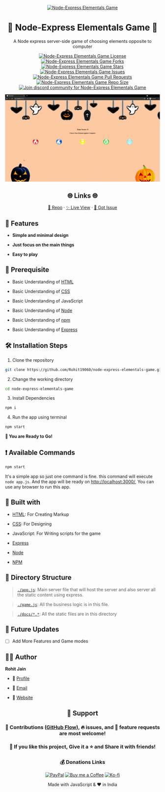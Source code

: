 <p align="center">
  <a href="https://powerful-woodland-97962.herokuapp.com/" title="Node-Express Elementals Game">
    <img src="https://kingtechnologies.in/assets/images/Logo.webp" width="80px" alt="Node-Express Elementals Game"/>
  </a>
</p>
<h1 align="center">🌟 Node-Express Elementals Game 🌟</h1>
<p align="center">A Node express server-side game of choosing elements opposite to computer</p>

<p align="center">
<a href="https://github.com/Rohit19060/node-express-elementals-game/blob/master/LICENSE" title="License">
<img src="https://img.shields.io/github/license/Rohit19060/node-express-elementals-game?label=License&logo=Github&style=flat-square" alt="Node-Express Elementals Game License"/>
</a>
<a href="https://github.com/Rohit19060/node-express-elementals-game/fork" title="Forks">
<img src="https://img.shields.io/github/forks/Rohit19060/node-express-elementals-game?label=Forks&logo=Github&style=flat-square" alt="Node-Express Elementals Game Forks"/>
</a>
<a href="https://github.com/Rohit19060/node-express-elementals-game/stargazers" title="Stars">
<img src="https://img.shields.io/github/stars/Rohit19060/node-express-elementals-game?label=Stars&logo=Github&style=flat-square" alt="Node-Express Elementals Game Stars"/>
</a>
<a href="https://github.com/Rohit19060/node-express-elementals-game/issues" title="Issues">
<img src="https://img.shields.io/github/issues/Rohit19060/node-express-elementals-game?label=Issues&logo=Github&style=flat-square" alt="Node-Express Elementals Game Issues"/>
</a>
<a href="https://github.com/Rohit19060/node-express-elementals-game/pulls" title="Pull Requests">
<img src="https://img.shields.io/github/issues-pr/Rohit19060/node-express-elementals-game?label=Pull%20Requests&logo=Github&style=flat-square" alt="Node-Express Elementals Game Pull Requests"/>
</a>
<a href="https://github.com/Rohit19060/node-express-elementals-game" title="Repo Size">
<img src="https://img.shields.io/github/repo-size/Rohit19060/node-express-elementals-game?label=Repo%20Size&logo=Github&style=flat-square" alt="Node-Express Elementals Game Repo Size"/>
</a>
<a href="https://discord.gg/2wpHNSjwm2" title="Join King Tech's Community">
<img src="https://img.shields.io/discord/737854816402800690?color=%236d82cb&label=Join%20Community&logo=discord&logoColor=%23FFFFFF&style=flat-square" alt="Join discord community for Node-Express Elementals Game"/>
</a>
</p>

<p align="center" title="Node-Express Elementals Game"><img src="./assets/images/main.gif" alt="Node-Express Elementals Game"/></p>

<h2 align="center">🌐 Links 🌐</h2>
<p align="center">
    <a href="https://github.com/Rohit19060/node-express-elementals-game" title="Node-Express Elementals Game Repo">📂 Repo</a>
    ·
    <a href="https://powerful-woodland-97962.herokuapp.com/" title="Visit">✨ Live View</a>
    ·
    <a href="https://github.com/Rohit19060/node-express-elementals-game/issues/new/choose" title="🐛Report Bug/🎊Request Feature">🚀 Got Issue</a>
</p>

## 🚀 Features

- **Simple and minimal design**

- **Just focus on the main things**

- **Easy to play**

## 🦋 Prerequisite

- Basic Understanding of [HTML](https://youtu.be/JHv2jmnrLlA "HTML - First Step Towards Web Development")

- Basic Understanding of [CSS](https://youtu.be/d1tP7ow7HbQ "CSS - Second Step Towards Web Development")

- Basic Understanding of JavaScript

- Basic Understanding of [Node](https://nodejs.org/ "Node")

- Basic Understanding of [npm](https://www.npmjs.com/ "npm")

- Basic Understanding of [Express](https://expressjs.com/ "Express")

## 🛠️ Installation Steps

1. Clone the repository

```Bash
git clone https://github.com/Rohit19060/node-express-elementals-game.git
```

2. Change the working directory

```Bash
cd node-express-elementals-game
```

3. Install Dependencies

```Bash
npm i
```

4. Run the app using terminal

```Bash
npm start
```

**🎇 You are Ready to Go!**

## ❗ Available Commands

```Bash
npm start
```

It's a simple app so just one command is fine. this command will execute `node app.js`. And the app will be ready on [http://localhost:3000/](http://localhost:3000/), You can use any browser to run this app.

## 👷 Built with

- [HTML](https://youtu.be/JHv2jmnrLlA "HTML - First Step Towards Web Development"): For Creating Markup

- [CSS](https://youtu.be/d1tP7ow7HbQ "CSS - Second Step Towards Web Development"): For Designing

- JavaScript: For Writing scripts for the game

- [Express](https://expressjs.com/ "Express")

- [Node](https://nodejs.org/ "Node")

- [NPM](https://www.npmjs.com/ "NPM")

## 📂 Directory Structure

> [`./app.js`](https://github.com/Rohit19060/node-express-elementals-game/blob/main/app.js "App"): Main server file that will host the server and also server all the static content using express.

> [`./game.js`](https://github.com/Rohit19060/node-express-elementals-game/blob/main/game.js "Game"): All the business logic is in this file.

> [`./docs/*.*`](https://github.com/Rohit19060/node-express-elementals-game/tree/main/docs "Static Folder"): All the static files are in this directory

## 🎊 Future Updates

- [ ] Add More Features and Game modes

## 🧑🏻 Author

**Rohit Jain**

- 🌌 [Profile](https://github.com/Rohit19060 "Rohit Jain")

- 🏮 [Email](mailto:rohitjain19060@gmail.com?subject=Hi%20from%20Node-Express%20Elementals%20Game "Hi!")

- 🦁 [Website](https://kingtechnologies.in "Welcome")

<h2 align="center">🤝 Support</h2>

<h3 align="center">🎀 Contributions (<a href="https://guides.github.com/introduction/flow" title="GitHub flow">GitHub Flow</a>), 🔥 issues, and 🥮 feature requests are most welcome!</h3>

<h3 align="center">💙 If you like this project, Give it a ⭐ and Share it with friends!</h3>
<h3 align="center">💰 Donations Links</h3>
<p align="center">
<a href="https://www.paypal.me/kingrohitJ" title="PayPal"><img src="https://kingtechnologies.in/assets/images/Paypal.png" alt="PayPal"/></a>
<a href="https://www.buymeacoffee.com/rohitjain" title="Buy me a Coffee"><img src="https://kingtechnologies.in/assets/images/Coffee.png" alt="Buy me a Coffee"/></a>
<a href="https://ko-fi.com/rohitjain" title="Ko-fi"><img src="https://kingtechnologies.in/assets/images/Kofi.png" alt="Ko-fi"/></a>
</p>

<p align="center">Made with JavaScript & ❤️ in India</p>
